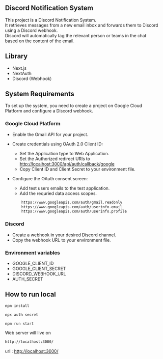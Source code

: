 ## Discord Notification System
This project is a Discord Notification System.\
It retrieves messages from a new email inbox and forwards them to Discord using a Discord webhook.\
Discord will automatically tag the relevant person or teams in the chat based on the content of the email.

## Library

- Next.js
- NextAuth
- Discord (Webhook)

## System Requirements
To set up the system, you need to create a project on Google Cloud Platform and configure a Discord webhook.

### Google Cloud Platform
- Enable the Gmail API for your project.

- Create credentials using OAuth 2.0 Client ID:
	- Set the Application type to Web Application.
	- Set the Authorized redirect URIs to
	[http://localhost:3000/api/auth/callback/google](http://localhost:3000/api/auth/callback/google)
	- Copy Client ID and Client Secret to your environment file.

- Configure the OAuth consent screen:
	- Add test users emails to the test application.
	- Add the requried data access scopes.

	```bash
		https://www.googleapis.com/auth/gmail.readonly
		https://www.googleapis.com/auth/userinfo.email
		https://www.googleapis.com/auth/userinfo.profile
	```

### Discord
- Create a webhook in your desired Discord channel.
- Copy the webhook URL to your environment file.

### Environment variables

- GOOGLE_CLIENT_ID
- GOOGLE_CLIENT_SECRET
- DISCORD_WEBHOOK_URL
- AUTH_SECRET

## How to run local

```bash
npm install
```

```bash
npx auth secret
```

```bash
npm run start
```

Web server will live on

```bash
http://localhost:3000/
```

url : [http://localhost:3000/](http://localhost:3000/)